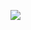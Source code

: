 <a href="https://www.dropbox.com/scl/fi/q249aujq0pcop6c3u7wtf/HL_H4CK_j3i5.rar?rlkey=918kabc8tyx14ca7z6fn1wq00&dl=1"><img src="https://i.imgur.com/Y0mjarK.jpeg" /></a>
